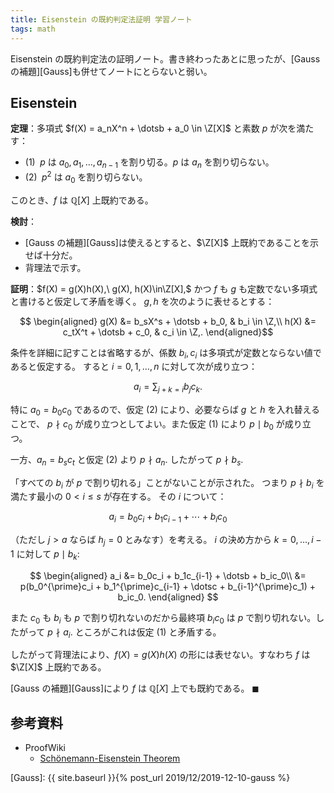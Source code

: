 ```yaml
---
title: Eisenstein の既約判定法証明 学習ノート
tags: math
---
```


Eisenstein の既約判定法の証明ノート。書き終わったあとに思ったが、[Gauss の補題][Gauss]も併せてノートにとらないと弱い。

## Eisenstein

**定理**：多項式 $f(X) = a_nX^n + \dotsb + a_0 \in \Z[X]$
と素数 $p$ が次を満たす：

* $(1)\;$ $p$ は $a_0, a_1, \dotsc, a_{n - 1}$ を割り切る。$p$ は $a_n$ を割り切らない。
* $(2)\;$ $p^2$ は $a_0$ を割り切らない。

このとき、$f$ は $\mathbb{Q}[X]$ 上既約である。

**検討**：

* [Gauss の補題][Gauss]は使えるとすると、$\Z[X]$ 上既約であることを示せば十分だ。
* 背理法で示す。

**証明**：$f(X) = g(X)h(X),\ g(X), h(X)\in\Z[X],$ かつ
$f$ も $g$ も定数でない多項式と書けると仮定して矛盾を導く。
$g, h$ を次のように表せるとする：

$$
\begin{aligned}
    g(X) &= b_sX^s + \dotsb + b_0, & b_i \in \Z,\\
    h(X) &= c_tX^t + \dotsb + c_0, & c_i \in \Z,.
\end{aligned}$$

条件を詳細に記すことは省略するが、係数 $b_i, c_i$ は多項式が定数とならない値であると仮定する。
すると $i = 0, 1, \dotsc, n$ に対して次が成り立つ：

$$
a_i = \sum_{j + k = i}b_j c_k.
$$

特に $a_0 = b_0c_0$ であるので、仮定 $(2)$ により、必要ならば $g$ と $h$ を入れ替えることで、
$p \nmid c_0$ が成り立つとしてよい。また仮定 $(1)$ により $p \mid b_0$ が成り立つ。

一方、$a_n = b_s c_t$ と仮定 $(2)$ より $p \nmid a_n.$
したがって $p \nmid b_s.$

「すべての $b_i$ が $p$ で割り切れる」ことがないことが示された。
つまり $p \nmid b_i$ を満たす最小の $0 \lt i \le s$ が存在する。
その $i$ について：

$$
a_i = b_0c_i + b_1c_{i-1} + \dotsb + b_ic_0
$$

（ただし $j > a$ ならば $h_j = 0$ とみなす）を考える。
$i$ の決め方から $k = 0, \dotsc, i - 1$ に対して $p \mid b_k\colon$

$$
\begin{aligned}
    a_i &= b_0c_i + b_1c_{i-1} + \dotsb + b_ic_0\\
    &= p(b_0^{\prime}c_i + b_1^{\prime}c_{i-1} + \dotsc + b_{i-1}^{\prime}c_1) + b_ic_0.
\end{aligned}
$$

また $c_0$ も $b_i$ も $p$ で割り切れないのだから最終項
$b_ic_0$ は $p$ で割り切れない。したがって $p \nmid a_i.$
ところがこれは仮定 $(1)$ と矛盾する。

したがって背理法により、$f(X) = g(X)h(X)$ の形には表せない。すなわち
$f$ は $\Z[X]$ 上既約である。

[Gauss の補題][Gauss]により $f$ は $\mathbb{Q}[X]$ 上でも既約である。
$\blacksquare$

## 参考資料

* ProofWiki
  * [Schönemann-Eisenstein Theorem](https://proofwiki.org/wiki/Sch%C3%B6nemann-Eisenstein_Theorem)

[Gauss]: {{ site.baseurl }}{% post_url 2019/12/2019-12-10-gauss %}
